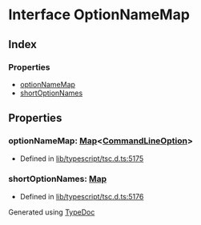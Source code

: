 # Interface OptionNameMap


## Index

### Properties
* [optionNameMap](ts.optionnamemap.md#optionnamemap)
* [shortOptionNames](ts.optionnamemap.md#shortoptionnames)

## Properties

### optionNameMap: [Map](ts.map.md)<[CommandLineOption](ts.commandlineoption.md)>

* Defined in [lib/typescript/tsc.d.ts:5175](https://github.com/kimamula/typedoc/blob/HEAD/src/lib/typescript/tsc.d.ts#L5175)


### shortOptionNames: [Map](ts.map.md)<string>

* Defined in [lib/typescript/tsc.d.ts:5176](https://github.com/kimamula/typedoc/blob/HEAD/src/lib/typescript/tsc.d.ts#L5176)



Generated using [TypeDoc](http://typedoc.io)

